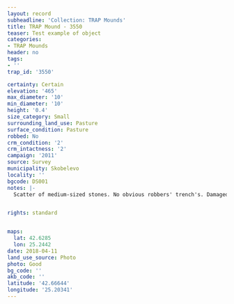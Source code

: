```yaml
---
layout: record
subheadline: 'Collection: TRAP Mounds'
title: TRAP Mound - 3550
teaser: Test example of object
categories:
- TRAP Mounds
header: no
tags:
- ''
trap_id: '3550'

certainty: Certain
elevation: '465'
max_diameter: '10'
min_diameter: '10'
height: '0.4'
size_category: Small
surrounding_land_use: Pasture
surface_condition: Pasture
robbed: No
crm_condition: '2'
crm_intactness: '2'
campaign: '2011'
source: Survey
municipality: Skobelevo
locality: ''
bgcode: DS001
notes: |-
  Scatter of medium-sized stones. No obvious robbers' trench's. Damaged by agricultural activity. Close to village, so may be somewhat disrupted.


rights: standard


maps:
  lat: 42.6285
  lon: 25.2442
date: 2018-04-11
land_use_source: Photo
photo: Good
bg_code: ''
akb_code: ''
latitude: '42.66644'
longitude: '25.20341'
---
```

